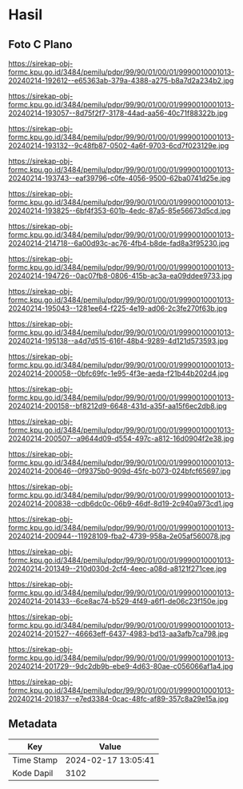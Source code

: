 # Hasil

## Foto C Plano

https://sirekap-obj-formc.kpu.go.id/3484/pemilu/pdpr/99/90/01/00/01/9990010001013-20240214-192612--e65363ab-379a-4388-a275-b8a7d2a234b2.jpg

https://sirekap-obj-formc.kpu.go.id/3484/pemilu/pdpr/99/90/01/00/01/9990010001013-20240214-193057--8d75f2f7-3178-44ad-aa56-40c71f88322b.jpg

https://sirekap-obj-formc.kpu.go.id/3484/pemilu/pdpr/99/90/01/00/01/9990010001013-20240214-193132--9c48fb87-0502-4a6f-9703-6cd7f023129e.jpg

https://sirekap-obj-formc.kpu.go.id/3484/pemilu/pdpr/99/90/01/00/01/9990010001013-20240214-193743--eaf39796-c0fe-4056-9500-62ba0741d25e.jpg

https://sirekap-obj-formc.kpu.go.id/3484/pemilu/pdpr/99/90/01/00/01/9990010001013-20240214-193825--6bf4f353-601b-4edc-87a5-85e56673d5cd.jpg

https://sirekap-obj-formc.kpu.go.id/3484/pemilu/pdpr/99/90/01/00/01/9990010001013-20240214-214718--6a00d93c-ac76-4fb4-b8de-fad8a3f95230.jpg

https://sirekap-obj-formc.kpu.go.id/3484/pemilu/pdpr/99/90/01/00/01/9990010001013-20240214-194726--0ac07fb8-0806-415b-ac3a-ea09ddee9733.jpg

https://sirekap-obj-formc.kpu.go.id/3484/pemilu/pdpr/99/90/01/00/01/9990010001013-20240214-195043--1281ee64-f225-4e19-ad06-2c3fe270f63b.jpg

https://sirekap-obj-formc.kpu.go.id/3484/pemilu/pdpr/99/90/01/00/01/9990010001013-20240214-195138--a4d7d515-616f-48b4-9289-4d121d573593.jpg

https://sirekap-obj-formc.kpu.go.id/3484/pemilu/pdpr/99/90/01/00/01/9990010001013-20240214-200058--0bfc69fc-1e95-4f3e-aeda-f21b44b202d4.jpg

https://sirekap-obj-formc.kpu.go.id/3484/pemilu/pdpr/99/90/01/00/01/9990010001013-20240214-200158--bf8212d9-6648-431d-a35f-aa15f6ec2db8.jpg

https://sirekap-obj-formc.kpu.go.id/3484/pemilu/pdpr/99/90/01/00/01/9990010001013-20240214-200507--a9644d09-d554-497c-a812-16d0904f2e38.jpg

https://sirekap-obj-formc.kpu.go.id/3484/pemilu/pdpr/99/90/01/00/01/9990010001013-20240214-200646--0f9375b0-909d-45fc-b073-024bfcf65697.jpg

https://sirekap-obj-formc.kpu.go.id/3484/pemilu/pdpr/99/90/01/00/01/9990010001013-20240214-200838--cdb6dc0c-06b9-46df-8d19-2c940a973cd1.jpg

https://sirekap-obj-formc.kpu.go.id/3484/pemilu/pdpr/99/90/01/00/01/9990010001013-20240214-200944--11928109-fba2-4739-958a-2e05af560078.jpg

https://sirekap-obj-formc.kpu.go.id/3484/pemilu/pdpr/99/90/01/00/01/9990010001013-20240214-201349--210d030d-2cf4-4eec-a08d-a8121f271cee.jpg

https://sirekap-obj-formc.kpu.go.id/3484/pemilu/pdpr/99/90/01/00/01/9990010001013-20240214-201433--6ce8ac74-b529-4f49-a6f1-de06c23f150e.jpg

https://sirekap-obj-formc.kpu.go.id/3484/pemilu/pdpr/99/90/01/00/01/9990010001013-20240214-201527--46663eff-6437-4983-bd13-aa3afb7ca798.jpg

https://sirekap-obj-formc.kpu.go.id/3484/pemilu/pdpr/99/90/01/00/01/9990010001013-20240214-201729--9dc2db9b-ebe9-4d63-80ae-c056066af1a4.jpg

https://sirekap-obj-formc.kpu.go.id/3484/pemilu/pdpr/99/90/01/00/01/9990010001013-20240214-201837--e7ed3384-0cac-48fc-af89-357c8a29e15a.jpg


## Metadata

| Key        | Value               |
| ---------- | ------------------- |
| Time Stamp | 2024-02-17 13:05:41 |
| Kode Dapil | 3102                |



